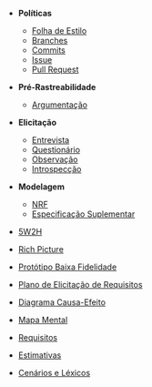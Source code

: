 * **Políticas**
  * [Folha de Estilo](https://github.com/Desenho2018-2/Main/wiki/Folha-de-Estilo)
  * [Branches](https://github.com/Desenho2018-2/Main/wiki/Branches)
  * [Commits](https://github.com/Desenho2018-2/Main/wiki/Commits)
  * [Issue](https://github.com/Desenho2018-2/Main/wiki/Issues)
  * [Pull Request](https://github.com/Desenho2018-2/Main/wiki/Pull-Request)

* **Pré-Rastreabilidade**
  * [Argumentação](https://github.com/Desenho2018-2/Main/wiki/Argumentação)

* **Elicitação**
  * [Entrevista]()
  * [Questionário]()
  * [Observação]()
  * [Introspecção]()

* **Modelagem**
  * [NRF]()
  * [Especificação Suplementar]()

* [5W2H]()
* [Rich Picture](https://github.com/Desenho2018-2/Main/wiki/Richpicture)
* [Protótipo Baixa Fidelidade](https://github.com/Desenho2018-2/Main/wiki/Prototipo-Baixa-Fidelidade)
* [Plano de Elicitação de Requisitos](https://github.com/Desenho2018-2/Main/wiki/Plano-Elicitacao-Requistos)
* [Diagrama Causa-Efeito]()
* [Mapa Mental]()
* [Requisitos]()
* [Estimativas]()
* [Cenários e Léxicos]()

